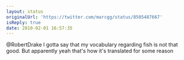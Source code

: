 ```yaml
---
layout: status
originalUrl: 'https://twitter.com/marcgg/status/8505487667'
isReply: true
date: 2010-02-01 16:57:35
---
```


@RobertDrake I gotta say that my vocabulary regarding fish is not that good. But apparently yeah that's how it's translated for some reason
